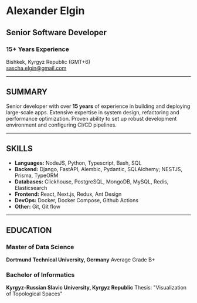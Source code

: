 # Alexander Elgin

## **Senior Software Developer**
### **15+ Years Experience**  

Bishkek, Kyrgyz Republic (GMT+6)  
sascha.elgin@gmail.com

---

## SUMMARY

Senior developer with over **15 years** of experience in building and deploying large-scale apps.
Extensive expertise in system design, refactoring and performance optimization.
Proven ability to set up robust development environment and configuring CI/CD pipelines.

---

## SKILLS

- **Languages:** NodeJS, Python, Typescript, Bash, SQL
- **Backend:** Django, FastAPI, Alembic, Pydantic, SQLAlchemy; NESTJS, Prisma, TypeORM
- **Databases:** Clickhouse, PostgreSQL, MongoDB, MySQL, Redis, Elasticsearch
- **Frontend:** React, Next.js, Redux, Ant Design 
- **DevOps:** Docker, Docker Compose, Github Actions 
- **Other:** Git, Git flow

---

## EDUCATION

### **Master of Data Science**  
**Dortmund Technical University, Germany**
Average Grade B+

### **Bachelor of Informatics**  
**Kyrgyz-Russian Slavic University, Kyrgyz Republic**
Thesis: "Visualization of Topological Spaces"
